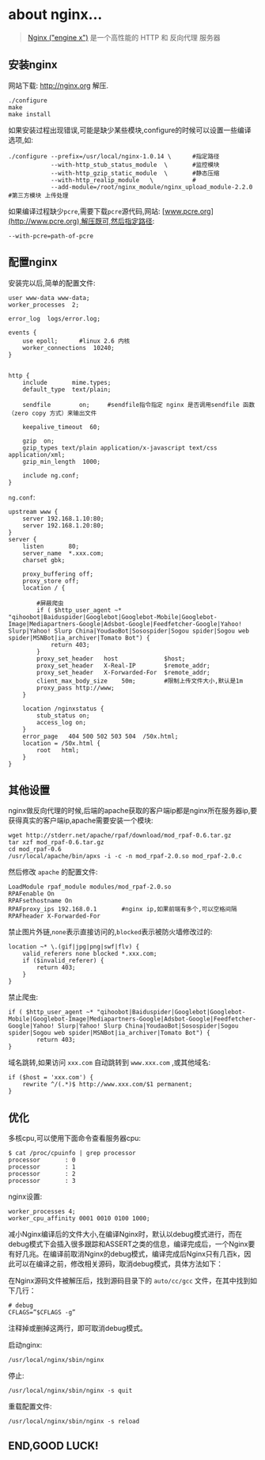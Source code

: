 about nginx...
==============

> [Nginx ("engine x")](http://nginx.org) 是一个高性能的 HTTP 和 反向代理 服务器


安装nginx
---------

网站下载: http://nginx.org 解压.

    ./configure
    make
    make install

如果安装过程出现错误,可能是缺少某些模块,configure的时候可以设置一些编译选项,如:

    ./configure --prefix=/usr/local/nginx-1.0.14 \      #指定路径
                --with-http_stub_status_module  \       #监控模块
                --with-http_gzip_static_module  \       #静态压缩
                --with-http_realip_module   \           #
                --add-module=/root/nginx_module/nginx_upload_module-2.2.0   #第三方模块 上传处理

如果编译过程缺少`pcre`,需要下载`pcre`源代码,网站: [www.pcre.org](http://www.pcre.org),解压既可,然后指定路径:

    --with-pcre=path-of-pcre


配置nginx
---------

安装完以后,简单的配置文件:

    user www-data www-data;
    worker_processes  2;

    error_log  logs/error.log;

    events {
        use epoll;      #linux 2.6 内核
        worker_connections  10240;
    }


    http {
        include       mime.types;
        default_type  text/plain;

        sendfile        on;     #sendfile指令指定 nginx 是否调用sendfile 函数（zero copy 方式）来输出文件

        keepalive_timeout  60;

        gzip  on;
        gzip_types text/plain application/x-javascript text/css application/xml;
        gzip_min_length  1000;
     
        include ng.conf;
    }

`ng.conf`:


    upstream www {
        server 192.168.1.10:80;
        server 192.168.1.20:80;
    }
    server {
        listen       80;
        server_name  *.xxx.com;
        charset gbk;

        proxy_buffering off;
        proxy_store off;
        location / {

            #屏蔽爬虫
            if ( $http_user_agent ~* "qihoobot|Baiduspider|Googlebot|Googlebot-Mobile|Googlebot-Image|Mediapartners-Google|Adsbot-Google|Feedfetcher-Google|Yahoo! Slurp|Yahoo! Slurp China|YoudaoBot|Sosospider|Sogou spider|Sogou web spider|MSNBot|ia_archiver|Tomato Bot") {
                return 403;
            }
            proxy_set_header   host             $host;
            proxy_set_header   X-Real-IP        $remote_addr;
            proxy_set_header   X-Forwarded-For  $remote_addr;
            client_max_body_size    50m;        #限制上传文件大小,默认是1m
            proxy_pass http://www;
        }

        location /nginxstatus {
            stub_status on;
            access_log on;
        }
        error_page   404 500 502 503 504  /50x.html;
        location = /50x.html {
            root   html;
        }
    }

其他设置
-------

nginx做反向代理的时候,后端的apache获取的客户端ip都是nginx所在服务器ip,要获得真实的客户端ip,apache需要安装一个模块:

    wget http://stderr.net/apache/rpaf/download/mod_rpaf-0.6.tar.gz
    tar xzf mod_rpaf-0.6.tar.gz
    cd mod_rpaf-0.6
    /usr/local/apache/bin/apxs -i -c -n mod_rpaf-2.0.so mod_rpaf-2.0.c

然后修改 `apache` 的配置文件:

    LoadModule rpaf_module modules/mod_rpaf-2.0.so
    RPAFenable On
    RPAFsethostname On
    RPAFproxy_ips 192.168.0.1       #nginx ip,如果前端有多个,可以空格间隔
    RPAFheader X-Forwarded-For

禁止图片外链,`none`表示直接访问的,`blocked`表示被防火墙修改过的:

    location ~* \.(gif|jpg|png|swf|flv) {
        valid_referers none blocked *.xxx.com;
        if ($invalid_referer) {
            return 403;
        }
    }


禁止爬虫:

    if ( $http_user_agent ~* "qihoobot|Baiduspider|Googlebot|Googlebot-Mobile|Googlebot-Image|Mediapartners-Google|Adsbot-Google|Feedfetcher-Google|Yahoo! Slurp|Yahoo! Slurp China|YoudaoBot|Sosospider|Sogou spider|Sogou web spider|MSNBot|ia_archiver|Tomato Bot") {
            return 403;
    }

域名跳转,如果访问 `xxx.com` 自动跳转到 `www.xxx.com` ,或其他域名:

    if ($host = 'xxx.com') {
        rewrite ^/(.*)$ http://www.xxx.com/$1 permanent;
    }

优化
----

多核cpu,可以使用下面命令查看服务器cpu:

    $ cat /proc/cpuinfo | grep processor
    processor       : 0
    processor       : 1
    processor       : 2
    processor       : 3

nginx设置:

    worker_processes 4;
    worker_cpu_affinity 0001 0010 0100 1000;

减小Nginx编译后的文件大小,在编译Nginx时，默认以debug模式进行，而在debug模式下会插入很多跟踪和ASSERT之类的信息，编译完成后，一个Nginx要有好几兆。在编译前取消Nginx的debug模式，编译完成后Nginx只有几百k，因此可以在编译之前，修改相关源码，取消debug模式，具体方法如下：

在Nginx源码文件被解压后，找到源码目录下的 `auto/cc/gcc` 文件，在其中找到如下几行：

    # debug  
    CFLAGS=”$CFLAGS -g” 

注释掉或删掉这两行，即可取消debug模式。

启动nginx:

    /usr/local/nginx/sbin/nginx

停止:

    /usr/local/nginx/sbin/nginx -s quit


重载配置文件:

    /usr/local/nginx/sbin/nginx -s reload


END,GOOD LUCK!
--------------



